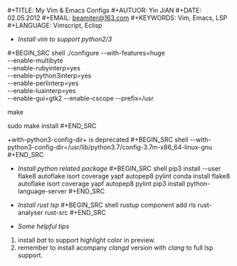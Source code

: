 #+TITLE: My Vim & Emacs Configs
#+AUTUOR: Yin JiAN
#+DATE: 02.05.2012
#+EMAIL: beamiter@163.com
#+KEYWORDS: Vim, Emacs, LSP
#+LANGUAGE: Vimscript, Eclisp

* *Install vim to support python2/3*

#+BEGIN_SRC shell
./configure --with-features=huge \
            --enable-multibyte \
            --enable-rubyinterp=yes \
            --enable-python3interp=yes \
            --enable-perlinterp=yes \
            --enable-luainterp=yes \
            --enable-gui=gtk2 --enable-cscope --prefix=/usr

make

sudo make install
#+END_SRC

+with-python3-config-dir+ is deprecated
#+BEGIN_SRC shell
            --with-python3-config-dir=/usr/lib/python3.7/config-3.7m-x86_64-linux-gnu \
#+END_SRC

* *Install python related package*
#+BEGIN_SRC shell
pip3 install --user flake8 autoflake isort coverage yapf autopep8 pylint
conda install flake8 autoflake isort coverage yapf autopep8 pylint
pip3 install python-language-server
#+END_SRC

* *Install rust lsp*
#+BEGIN_SRC shell
rustup component add rls rust-analyser rust-src
#+END_SRC

* *Some helpful tips*
1. install *bat* to support highlight color in preview.
2. remember to install acompany *clangd* version with *clang*
   to full lsp support.
